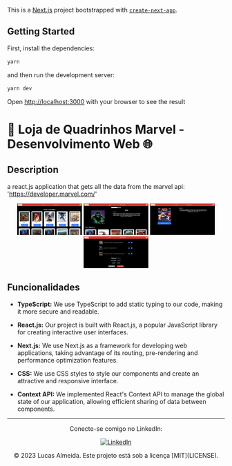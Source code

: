 This is a [Next.js](https://nextjs.org/) project bootstrapped with [`create-next-app`](https://github.com/vercel/next.js/tree/canary/packages/create-next-app).

## Getting Started

First, install the dependencies:

```bash
yarn
```

and then run the development server:

```bash
yarn dev
```

Open [http://localhost:3000](http://localhost:3000) with your browser to see the result

# 🚀 Loja de Quadrinhos Marvel - Desenvolvimento Web 🌐


## Description

a react.js application that gets all the data from the marvel api: 'https://developer.marvel.com/'


<p align="center">
  <a rel="noopener" target="_blank"><img width="150" src="./src/assets/images/homepage.png" alt="home"></a>
   <a rel="noopener" target="_blank"><img width="150" src="./src/assets/images/heropage.png" alt="hero"></a>
    <a rel="noopener" target="_blank"><img width="150" src="./src/assets/images/comicpage.png" alt="comic"></a>
    <a rel="noopener" target="_blank"><img width="150" src="./src/assets/images/paymentpage.png" alt="payment"></a>
</p>

## Funcionalidades

- **TypeScript:** We use TypeScript to add static typing to our code, making it more secure and readable.

- **React.js:** Our project is built with React.js, a popular JavaScript library for creating interactive user interfaces.

- **Next.js:** We use Next.js as a framework for developing web applications, taking advantage of its routing, pre-rendering and performance optimization features.

- **CSS:** We use CSS styles to style our components and create an attractive and responsive interface.

- **Context API:** We implemented React's Context API to manage the global state of our application, allowing efficient sharing of data between components.


---
<p align="center">
  Conecte-se comigo no LinkedIn:
</p>
<p align="center">
  <a href="https://www.linkedin.com/in/lucas-almeida-5280b9206/" target="_blank">
    <img src="https://img.shields.io/badge/LinkedIn-0077B5?style=for-the-badge&logo=linkedin&logoColor=white" alt="LinkedIn">
  </a>
</p>
<p align="center">
  &copy; 2023 Lucas Almeida. Este projeto está sob a licença [MIT](LICENSE).
</p>

